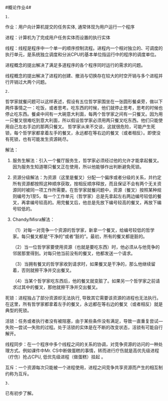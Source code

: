 #概论作业4#

	1.

作业：用户向计算机提交的任务实体, 通常体现为用户运行一个程序

进程：计算机为了完成用户任务实体而设置的执行实体

线程：线程是程序中一个单一的顺序控制流程。进程内一个相对独立的、可调度的执行单元，是系统独立调度和分派CPU的基本单位指运行中的程序的调度单位。

进程概念的提出解决了满足多道程序的各个程序同时运行的需求的问题。

线程概念的提出解决了进程的创建、撤消与切换存在较大的时空开销与多个进程并行开销过大两个问题。

	2.

哲学家就餐问题可以这样表述，假设有五位哲学家围坐在一张圆形餐桌旁，做以下两件事情之一：吃饭，或者思考。吃东西的时候，他们就停止思考，思考的时候也停止吃东西。餐桌中间有一大碗意大利面，每两个哲学家之间有一只餐叉。因为用一只餐叉很难吃到意大利面，所以假设哲学家必须用两只餐叉吃东西。他们只能使用自己左右手边的那两只餐叉。
哲学家从来不交谈，这就很危险，可能产生死锁，每个哲学家都拿着左手的餐叉，永远都在等右边的餐叉（或者相反）。即使没有死锁，也有可能发生资源耗尽。

解法：


1. 服务生解法：引入一个餐厅服务生，哲学家必须经过他的允许才能拿起餐叉。因为服务生知道哪只餐叉正在使用，所以他能够作出判断避免死锁。
1. 资源分级解法：为资源（这里是餐叉）分配一个偏序或者分级的关系，并约定所有资源都按照这种顺序获取，按相反顺序释放，而且保证不会有两个无关资源同时被同一项工作所需要。在哲学家就餐问题中，资源（餐叉）按照某种规则编号为1至5，每一个工作单元（哲学家）总是先拿起左右两边编号较低的餐叉，再拿编号较高的。用完餐叉后，他总是先放下编号较高的餐叉，再放下编号较低的。
1. Chandy/Misra解法：

	（1）对每一对竞争一个资源的哲学家，新拿一个餐叉，给编号较低的哲学家。每只餐叉都是“干净的”或者“脏的”。最初，所有的餐叉都是脏的。
	
	（2）当一位哲学家要使用资源（也就是要吃东西）时，他必须从与他竞争的邻居那里得到。对每只他当前没有的餐叉，他都发送一个请求。

	（3）当拥有餐叉的哲学家收到请求时，如果餐叉是干净的，那么他继续留着，否则就擦干净并交出餐叉。

	（4）当某个哲学家吃东西后，他的餐叉就变脏了。如果另一个哲学家之前请求过其中的餐叉，那他就擦干净并交出餐叉。

死锁：进程独占了部分资源却无法执行, 导致其它需要该资源的进程也无法执行。在这里，所有哲学家都拿着左手的餐叉，永远都在等右边的餐叉（或者相反）就是典型的死锁。

活锁：任务或者执行者没有被阻塞，由于某些条件没有满足，导致一直重复尝试—失败—尝试—失败的过程。处于活锁的实体是在不断的改变状态，活锁有可能自行解开。

线程同步：在一个程序中多个线程之间的关系的协调，对竞争资源的访问的一种处理方式。例如课件中Mr. CS中断做蛋糕的事情，转而进行疗伤就是高优先级进程（疗伤）抢占CPU, 低优先级进程（做蛋糕）挂起 。

互斥：一个资源每次只能被一个进程使用，进程之间竞争共享资源而产生的相互制约称为互斥。

	3.

已有初步了解。
